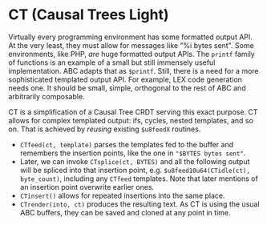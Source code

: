   # CT (Causal Trees Light)

Virtually every programming environment has some formatted output API.
At the very least, they must allow for messages like "%i bytes sent".
Some environments, like PHP, *are* huge formatted output APIs.
The `printf` family of functions is an example of a small but still
immensely useful implementation. ABC adapts that as `$printf`.
Still, there is a need for a more sophisticated templated output API.
For example, LEX code generation needs one. It should be small, simple,
orthogonal to the rest of ABC and arbitrarily composable.

CT is a simplification of a Causal Tree CRDT serving this exact purpose.
CT allows for complex templated output: ifs, cycles, nested templates,
and so on. That is achieved by *reusing* existing `$u8feedX` routines.

  - `CTfeed(ct, template)` parses the templates fed to the buffer and 
    remembers the insertion points, like the one in `"$BYTES bytes sent"`. 
  - Later, we can invoke `CTsplice(ct, BYTES)` and all the following
    output will be spliced into that insertion point, e.g.
    `$u8feed10u64(CTidle(ct), byte_count)`, including any `CTfeed`
    templates. Note that later mentions of an insertion point
    overwrite earlier ones.
  - `CTinsert()` allows for repeated insertions into the same place. 
  - `CTrender(into, ct)` produces the resulting text. As CT is
    using the usual ABC buffers, they can be saved and cloned at any
    point in time. 

